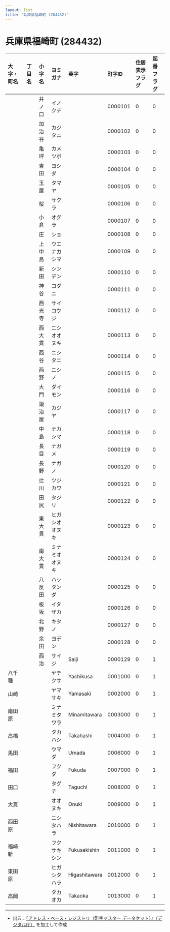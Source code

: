 ```yaml
---
layout: list
title: "兵庫県福崎町 (284432)"
---
```


# 兵庫県福崎町 (284432)

| 大字・町名 | 丁目名 | 小字名 | ヨミガナ | 英字 | 町字ID | 住居表示フラグ | 起番フラグ |
|:---|:---|:---|:---|:---|:---|:---|:---|
|  |  | 井ノ口 |   イノクチ |  | 0000101 | 0 | 0 |
|  |  | 加治谷 |   カジタニ |  | 0000102 | 0 | 0 |
|  |  | 亀坪 |   カメツボ |  | 0000103 | 0 | 0 |
|  |  | 吉田 |   ヨシダ |  | 0000104 | 0 | 0 |
|  |  | 玉屋 |   タマヤ |  | 0000105 | 0 | 0 |
|  |  | 桜 |   サクラ |  | 0000106 | 0 | 0 |
|  |  | 小倉 |   オグラ |  | 0000107 | 0 | 0 |
|  |  | 庄 |   ショ |  | 0000108 | 0 | 0 |
|  |  | 上中島 |   ウエナカシマ |  | 0000109 | 0 | 0 |
|  |  | 新田 |   シンデン |  | 0000110 | 0 | 0 |
|  |  | 神谷 |   コダニ |  | 0000111 | 0 | 0 |
|  |  | 西光寺 |   サイコウジ |  | 0000112 | 0 | 0 |
|  |  | 西大貫 |   ニシオオヌキ |  | 0000113 | 0 | 0 |
|  |  | 西谷 |   ニシタニ |  | 0000114 | 0 | 0 |
|  |  | 西野 |   ニシノ |  | 0000115 | 0 | 0 |
|  |  | 大門 |   ダイモン |  | 0000116 | 0 | 0 |
|  |  | 鍛治屋 |   カジヤ |  | 0000117 | 0 | 0 |
|  |  | 中島 |   ナカシマ |  | 0000118 | 0 | 0 |
|  |  | 長目 |   ナガメ |  | 0000119 | 0 | 0 |
|  |  | 長野 |   ナガノ |  | 0000120 | 0 | 0 |
|  |  | 辻川 |   ツジカワ |  | 0000121 | 0 | 0 |
|  |  | 田尻 |   タジリ |  | 0000122 | 0 | 0 |
|  |  | 東大貫 |   ヒガシオオヌキ |  | 0000123 | 0 | 0 |
|  |  | 南大貫 |   ミナミオオヌキ |  | 0000124 | 0 | 0 |
|  |  | 八反田 |   ハッタンダ |  | 0000125 | 0 | 0 |
|  |  | 板坂 |   イタザカ |  | 0000126 | 0 | 0 |
|  |  | 北野 |   キタノ |  | 0000127 | 0 | 0 |
|  |  | 余田 |   ヨデン |  | 0000128 | 0 | 0 |
|  |  | 西治 |   サイジ | Saiji | 0000129 | 0 | 1 |
| 八千種 |  |  | ヤチクサ   | Yachikusa | 0001000 | 0 | 1 |
| 山崎 |  |  | ヤマサキ   | Yamasaki | 0002000 | 0 | 1 |
| 南田原 |  |  | ミナミタワラ   | Minamitawara | 0003000 | 0 | 1 |
| 高橋 |  |  | タカハシ   | Takahashi | 0004000 | 0 | 1 |
| 馬田 |  |  | ウマダ   | Umada | 0006000 | 0 | 1 |
| 福田 |  |  | フクダ   | Fukuda | 0007000 | 0 | 1 |
| 田口 |  |  | タグチ   | Taguchi | 0008000 | 0 | 1 |
| 大貫 |  |  | オオヌキ   | Onuki | 0009000 | 0 | 1 |
| 西田原 |  |  | ニシタハラ   | Nishitawara | 0010000 | 0 | 1 |
| 福崎新 |  |  | フクサキシン   | Fukusakishin | 0011000 | 0 | 1 |
| 東田原 |  |  | ヒガシタハラ   | Higashitawara | 0012000 | 0 | 1 |
| 高岡 |  |  | タカオカ   | Takaoka | 0013000 | 0 | 1 |

---

- 出典：[「アドレス・ベース・レジストリ（町字マスター データセット）』（デジタル庁）](https://www.digital.go.jp/policies/base_registry_address/) を加工して作成